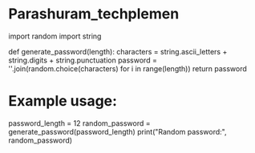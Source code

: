 # Parashuram_techplemen

import random
import string

def generate_password(length):
    characters = string.ascii_letters + string.digits + string.punctuation
    password = ''.join(random.choice(characters) for i in range(length))
    return password

# Example usage:
password_length = 12
random_password = generate_password(password_length)
print("Random password:", random_password)
